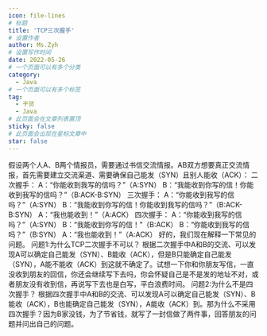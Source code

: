 ```yaml
---
icon: file-lines
# 标题
title: 'TCP三次握手'
# 设置作者
author: Ms.Zyh
# 设置写作时间
date: 2022-05-26
# 一个页面可以有多个分类
category:
  - Java
# 一个页面可以有多个标签
tag:
  - 干货
  - Java
# 此页面会在文章列表置顶
sticky: false
# 此页面会出现在星标文章中
star: false
---
```


假设两个人A、B两个情报员，需要通过书信交流情报。AB双方想要真正交流情报，首先需要建立交流渠道、需要确保自己能发（SYN）且别人能收（ACK）：
二次握手：
A：“你能收到我写的信吗？”（A:SYN）
B：“我能收到你写的信！你能收到我写的信吗？”（B:ACK-B:SYN）
三次握手：
A：“你能收到我写的信吗？”（A:SYN）
B：“我能收到你写的信！你能收到我写的信吗？”（B:ACK-B:SYN）
A：“我也能收到！”（A:ACK）
四次握手：
A：“你能收到我写的信吗？”（A:SYN）
B：“我能收到你写的信！”（B:ACK）
B：“你能收到我写的信吗？”（B:SYN）
A：“我也能收到！”（A:ACK）
好的，我们现在解释一下常见的问题。
问题1:为什么TCP二次握手不可以？
根据二次握手中A和B的交流、可以发现A可以确定自己能发（SYN）、B能收（ACK），但是B只能确定自己能发（SYN），A能不能收（ACK）到这就不确定了。试想一下你和你朋友写信，一直没收到朋友的回信，你还会继续写下去吗，你会怀疑自己是不是发的地址不对，或者朋友没有收到信，再说写下去也是白写，平白浪费时间。
问题2:为什么不是四次握手？
根据四次握手中A和B的交流、可以发现A可以确定自己能发（SYN）、B能收（ACK），B也能确定自己能发（SYN），A能收（ACK）到。那为什么不采用四次握手？因为B家没钱，为了节省钱，就写了一封信做了两件事，回答朋友的问题并问出自己的问题。

